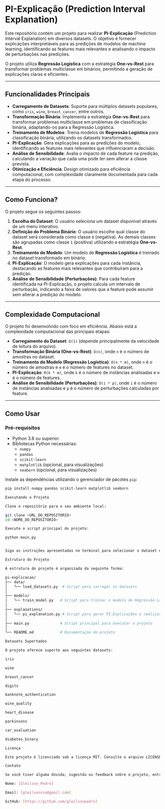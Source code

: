 # PI-Explicação (Prediction Interval Explanation)

Este repositório contém um projeto para realizar **PI-Explicação** (Prediction Interval Explanation) em diversos datasets. O objetivo é fornecer explicações interpretáveis para as predições de modelos de machine learning, identificando as features mais relevantes e analisando o impacto de perturbações nas predições.

O projeto utiliza **Regressão Logística** com a estratégia **One-vs-Rest** para transformar problemas multiclasse em binários, permitindo a geração de explicações claras e eficientes.

---

## Funcionalidades Principais

- **Carregamento de Datasets**: Suporte para múltiplos datasets populares, como `iris`, `wine`, `breast_cancer`, entre outros.
- **Transformação Binária**: Implementa a estratégia **One-vs-Rest** para transformar problemas multiclasse em problemas de classificação binária, adaptando-os para a Regressão Logística.
- **Treinamento de Modelos**: Treina modelos de **Regressão Logística** para classificação binária, utilizando os datasets transformados.
- **PI-Explicação**: Gera explicações para as predições do modelo, identificando as features mais relevantes que influenciaram a decisão.
- **Análise de Sensibilidade**:  Avalia o impacto de cada feature na predição, calculando a variação que cada uma pode ter sem alterar a classe prevista.
- **Otimização e Eficiência**: Design otimizado para eficiência computacional, com complexidade claramente documentada para cada etapa do processo.

---

## Como Funciona?

O projeto segue os seguintes passos:

1. **Escolha do Dataset**: O usuário seleciona um dataset disponível através de um menu interativo.
2. **Definição do Problema Binário**: O usuário escolhe qual classe do dataset será considerada como classe `0` (negativa). As demais classes são agrupadas como classe `1` (positiva) utilizando a estratégia **One-vs-Rest**.
3. **Treinamento do Modelo**: Um modelo de **Regressão Logística** é treinado no dataset transformado em binário.
4. **PI-Explicação**: O modelo gera explicações para cada instância, destacando as features mais relevantes que contribuíram para a predição.
5. **Análise de Sensibilidade (Perturbações)**: Para cada feature identificada na PI-Explicação, o projeto calcula um intervalo de perturbação, indicando a faixa de valores que a feature pode assumir sem alterar a predição do modelo.

---

## Complexidade Computacional

O projeto foi desenvolvido com foco em eficiência. Abaixo está a complexidade computacional das principais etapas:

- **Carregamento do Dataset**: `O(1)` (depende principalmente da velocidade de leitura do arquivo).
- **Transformação Binária (One-vs-Rest)**: `O(n)`, onde `n` é o número de amostras no dataset.
- **Treinamento do Modelo (Regressão Logística)**: `O(n * m)`, onde `n` é o número de amostras e `m` é o número de features no dataset.
- **PI-Explicação**: `O(k * m)`, onde `k` é o número de instâncias analisadas e `m` é o número de features.
- **Análise de Sensibilidade (Perturbações)**: `O(i * p)`, onde `i` é o número de instâncias analisadas e `p` é o número de perturbações calculadas por feature.

---

## Como Usar

### Pré-requisitos

- Python 3.8 ou superior.
- Bibliotecas Python necessárias:
    - `numpy`
    - `pandas`
    - `scikit-learn`
    - `matplotlib` (opcional, para visualizações)
    - `seaborn` (opcional, para visualizações)

Instale as dependências utilizando o gerenciador de pacotes `pip`:

```bash
pip install numpy pandas scikit-learn matplotlib seaborn

Executando o Projeto

Clone o repositório para o seu ambiente local:

git clone <URL_DO_REPOSITORIO>
cd <NOME_DO_REPOSITORIO>

Execute o script principal do projeto:

python main.py


Siga as instruções apresentadas no terminal para selecionar o dataset desejado e definir a classe que será utilizada como classe 0 para a transformação binária.

Estrutura do Projeto

A estrutura do projeto é organizada da seguinte forma:

pi-explicacao/
├── data/
│   └── load_datasets.py  # Script para carregar os datasets
│
├── models/
│   └── train_model.py   # Script para treinar o modelo de Regressão Logística
│
├── explanations/
│   └── pi_explanation.py # Script para gerar PI-Explicações e realizar a análise de perturbações
│
├── main.py              # Script principal para executar o projeto
│
└── README.md            # Documentação do projeto

Datasets Suportados

O projeto oferece suporte aos seguintes datasets:

iris

wine

breast_cancer

digits

banknote_authentication

wine_quality

heart_disease

parkinsons

car_evaluation

diabetes_binary

Licença

Este projeto é licenciado sob a licença MIT. Consulte o arquivo LICENSE para obter mais detalhes sobre os termos e condições de uso.

Contato

Se você tiver alguma dúvida, sugestão ou feedback sobre o projeto, entre em contato:

Nome: [Gleilson_Pedro]

Email: [gleilsonsvo@gmail.com]

GitHub: [https://github.com/gleilsonpedro]



